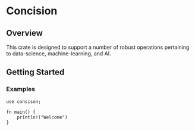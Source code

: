# Concision

## Overview
This crate is designed to support a number of robust operations pertaining to data-science, machine-learning, and AI.

## Getting Started

### Examples
    
    use consison;
    
    fn main() {
        println!("Welcome")
    }
